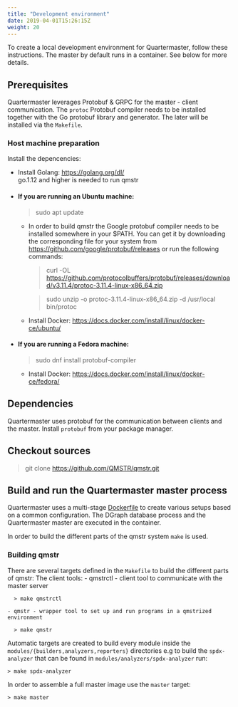 ```yaml
---
title: "Development environment"
date: 2019-04-01T15:26:15Z
weight: 20
---
```


To create a local development environment for Quartermaster, follow
these instructions. The master by default runs in a container. See
below for more details.

## Prerequisites

Quartermaster leverages Protobuf & GRPC for the master - client
communication. The `protoc` Protobuf compiler needs to be installed
together with the Go protobuf library and generator. The later will be installed via the `Makefile`.

### Host machine preparation

Install the depencencies:

  - Install Golang: https://golang.org/dl/    
  go.1.12 and higher is needed to run qmstr

- #### If you are running an Ubuntu machine:

    > sudo apt update

  - In order to build qmstr the Google protobuf compiler needs to be installed somewhere in your $PATH. You can get it by downloading the corresponding file for your system from https://github.com/google/protobuf/releases or run the following commands:

    > curl -OL https://github.com/protocolbuffers/protobuf/releases/download/v3.11.4/protoc-3.11.4-linux-x86_64.zip

    > sudo unzip -o protoc-3.11.4-linux-x86_64.zip -d /usr/local bin/protoc

  - Install Docker: https://docs.docker.com/install/linux/docker-ce/ubuntu/
  

- #### If you are running a Fedora machine:

    > sudo dnf install protobuf-compiler

  - Install Docker: https://docs.docker.com/install/linux/docker-ce/fedora/


## Dependencies

Quartermaster uses protobuf for the communication between clients and the master. Install `protobuf` from your package manager.

## Checkout sources

  > git clone https://github.com/QMSTR/qmstr.git

## Build and run the Quartermaster master process

Quartermaster uses a multi-stage [Dockerfile](masterserver/Dockerfile) to create various setups based on a common configuration. The DGraph database process and the Quartermaster master are executed in the container.

In order to build the different parts of the qmstr system `make` is used.

### Building qmstr

There are several targets defined in the `Makefile` to build the different parts of qmstr:
The client tools:
	- qmstrctl - client tool to communicate with the master server

	  > make qmstrctl

	- qmstr - wrapper tool to set up and run programs in a qmstrized environment

	  > make qmstr

Automatic targets are created to build every module inside the `modules/{builders,analyzers,reporters}` directories e.g to build the `spdx-analyzer` that can be found in `modules/analyzers/spdx-analyzer` run:

	> make spdx-analyzer

In order to assemble a full master image use the `master` target:

	> make master

